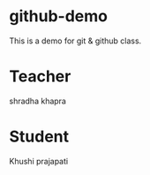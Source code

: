 # github-demo
This is a demo for git &amp; github class.

# Teacher
shradha khapra

# Student
Khushi prajapati